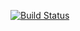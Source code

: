[![Build Status](https://travis-ci.org/aghahary/CSE110Lab5.svg?branch=master)](https://travis-ci.org/aghahary/CSE110Lab5)
